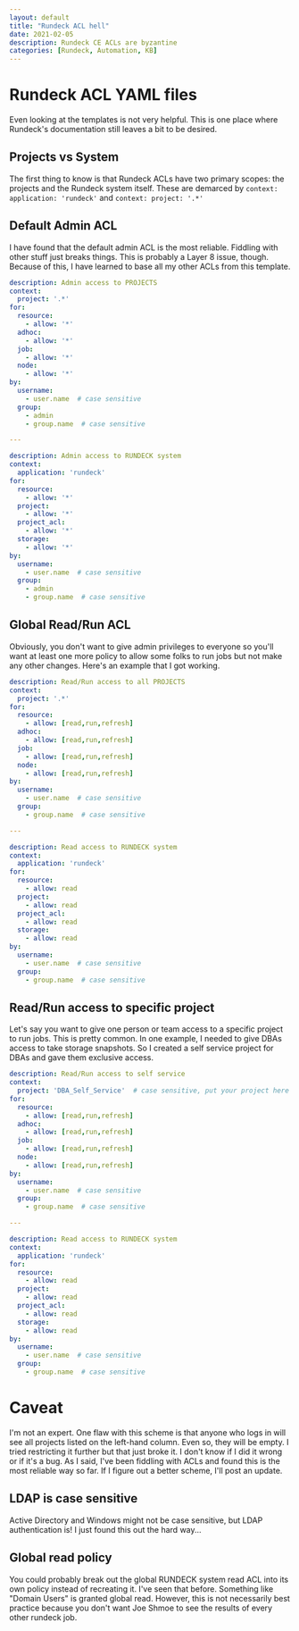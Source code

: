 ```yaml
---
layout: default
title: "Rundeck ACL hell"
date: 2021-02-05
description: Rundeck CE ACLs are byzantine
categories: [Rundeck, Automation, KB]
---
```


# Rundeck ACL YAML files

Even looking at the templates is not very helpful. This is one place where Rundeck's documentation still leaves a bit to be desired.

## Projects vs System

The first thing to know is that Rundeck ACLs have two primary scopes: the projects and the Rundeck system itself. These are demarced by `context: application: 'rundeck'` and `context: project: '.*'`

## Default Admin ACL

I have found that the default admin ACL is the most reliable. Fiddling with other stuff just breaks things. This is probably a Layer 8 issue, though. Because of this, I have learned to base all my other ACLs from this template. 

```yaml
description: Admin access to PROJECTS
context:
  project: '.*' 
for:
  resource:
    - allow: '*' 
  adhoc:
    - allow: '*' 
  job: 
    - allow: '*' 
  node:
    - allow: '*' 
by:
  username:
    - user.name  # case sensitive
  group:
    - admin
    - group.name  # case sensitive

---

description: Admin access to RUNDECK system
context:
  application: 'rundeck'
for:
  resource:
    - allow: '*' 
  project:
    - allow: '*' 
  project_acl:
    - allow: '*' 
  storage:
    - allow: '*' 
by:
  username:
    - user.name  # case sensitive
  group:
    - admin
    - group.name  # case sensitive
```

## Global Read/Run ACL

Obviously, you don't want to give admin privileges to everyone so you'll want at least one more policy to allow some folks to run jobs but not make any other changes. Here's an example that I got working.

```yaml
description: Read/Run access to all PROJECTS
context:
  project: '.*' 
for:
  resource:
    - allow: [read,run,refresh]
  adhoc:
    - allow: [read,run,refresh]
  job: 
    - allow: [read,run,refresh]
  node:
    - allow: [read,run,refresh]
by:
  username:
    - user.name  # case sensitive
  group:
    - group.name  # case sensitive

---

description: Read access to RUNDECK system
context:
  application: 'rundeck'
for:
  resource:
    - allow: read
  project:
    - allow: read
  project_acl:
    - allow: read
  storage:
    - allow: read
by:
  username:
    - user.name  # case sensitive
  group:
    - group.name  # case sensitive
```    

## Read/Run access to specific project

Let's say you want to give one person or team access to a specific project to run jobs. This is pretty common. In one example, I needed to give DBAs access to take storage snapshots. So I created a self service project for DBAs and gave them exclusive access.

```yaml
description: Read/Run access to self service
context:
  project: 'DBA_Self_Service'  # case sensitive, put your project here
for:
  resource:
    - allow: [read,run,refresh]
  adhoc:
    - allow: [read,run,refresh]
  job: 
    - allow: [read,run,refresh]
  node:
    - allow: [read,run,refresh]
by:
  username:
    - user.name  # case sensitive
  group:
    - group.name  # case sensitive

---

description: Read access to RUNDECK system
context:
  application: 'rundeck'
for:
  resource:
    - allow: read
  project:
    - allow: read
  project_acl:
    - allow: read
  storage:
    - allow: read
by:
  username:
    - user.name  # case sensitive
  group:
    - group.name  # case sensitive
```

# Caveat

I'm not an expert. One flaw with this scheme is that anyone who logs in will see all projects listed on the left-hand column. Even so, they will be empty. I tried restricting it further but that just broke it. I don't know if I did it wrong or if it's a bug. As I said, I've been fiddling with ACLs and found this is the most reliable way so far. If I figure out a better scheme, I'll post an update. 

## LDAP is case sensitive

Active Directory and Windows might not be case sensitive, but LDAP authentication is! I just found this out the hard way... 

## Global read policy

You could probably break out the global RUNDECK system read ACL into its own policy instead of recreating it. I've seen that before. Something like "Domain Users" is granted global read. However, this is not necessarily best practice because you don't want Joe Shmoe to see the results of every other rundeck job. 





